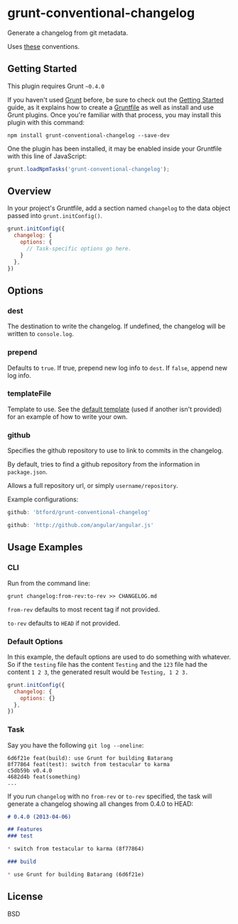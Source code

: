 # grunt-conventional-changelog
Generate a changelog from git metadata.

Uses [these](https://docs.google.com/document/d/1QrDFcIiPjSLDn3EL15IJygNPiHORgU1_OOAqWjiDU5Y/) conventions.

## Getting Started
This plugin requires Grunt `~0.4.0`

If you haven't used [Grunt](http://gruntjs.com/) before, be sure to check out the [Getting Started](http://gruntjs.com/getting-started) guide, as it explains how to create a [Gruntfile](http://gruntjs.com/sample-gruntfile) as well as install and use Grunt plugins. Once you're familiar with that process, you may install this plugin with this command:

```shell
npm install grunt-conventional-changelog --save-dev
```

One the plugin has been installed, it may be enabled inside your Gruntfile with this line of JavaScript:

```js
grunt.loadNpmTasks('grunt-conventional-changelog');
```

## Overview
In your project's Gruntfile, add a section named `changelog` to the data object passed into `grunt.initConfig()`.

```js
grunt.initConfig({
  changelog: {
    options: {
      // Task-specific options go here.
    }
  },
})
```

## Options

### dest
The destination to write the changelog. If undefined, the changelog will be written to `console.log`.

### prepend
Defaults to `true`. If true, prepend new log info to `dest`. If `false`, append new log info.

### templateFile
Template to use. See the [default template](https://raw.github.com/btford/grunt-conventional-changelog/master/template/changelog.md) (used if another isn't provided) for an example of how to write your own.

### github
Specifies the github repository to use to link to commits in the changelog.

By default, tries to find a github repository from the information in `package.json`.

Allows a full repository url, or simply `username/repository`.

Example configurations:
```js
github: 'btford/grunt-conventional-changelog'
```
```js
github: 'http://github.com/angular/angular.js'
```



## Usage Examples

### CLI
Run from the command line:

```shell
grunt changelog:from-rev:to-rev >> CHANGELOG.md
```

`from-rev` defaults to most recent tag if not provided.

`to-rev` defaults to `HEAD` if not provided.

### Default Options
In this example, the default options are used to do something with whatever. So if the `testing` file has the content `Testing` and the `123` file had the content `1 2 3`, the generated result would be `Testing, 1 2 3.`

```js
grunt.initConfig({
  changelog: {
    options: {}
  },
})
```

### Task

Say you have the following `git log --oneline`:

```
6d6f21e feat(build): use Grunt for building Batarang
8f77864 feat(test): switch from testacular to karma
c5db59b v0.4.0
4682d4b feat(something)
...
```

If you run `changelog` with no `from-rev` or `to-rev` specified, the task will generate a changelog showing all changes from 0.4.0 to HEAD:

```markdown
# 0.4.0 (2013-04-06)

## Features
### test

* switch from testacular to karma (8f77864)

### build

* use Grunt for building Batarang (6d6f21e)
```


## License
BSD
